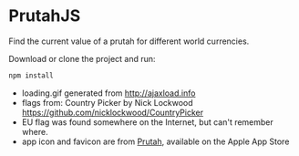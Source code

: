 # PrutahJS
Find the current value of a prutah for different world currencies.

Download or clone the project and run:
```bash
npm install
```

- loading.gif generated from http://ajaxload.info
- flags from: Country Picker by Nick Lockwood  https://github.com/nicklockwood/CountryPicker
- EU flag was found somewhere on the Internet, but can't remember where.
- app icon and favicon are from [Prutah](http://www.appstore.com/prutah), available on the Apple App Store

